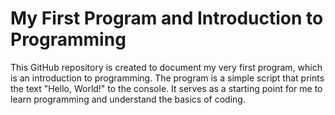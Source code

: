 # My First Program and Introduction to Programming

This GitHub repository is created to document my very first program, which is an introduction to programming. The program is a simple script that prints the text "Hello, World!" to the console. It serves as a starting point for me to learn programming and understand the basics of coding.
